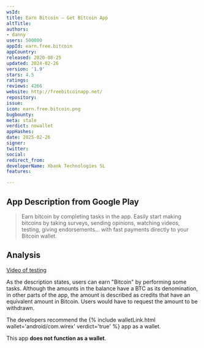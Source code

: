 ```yaml
---
wsId: 
title: Earn Bitcoin – Get Bitcoin App
altTitle: 
authors:
- danny
users: 500000
appId: earn.free.bitcoin
appCountry: 
released: 2020-08-25
updated: 2024-02-26
version: '1.9'
stars: 4.5
ratings: 
reviews: 4266
website: http://freebitcoinapp.net/
repository: 
issue: 
icon: earn.free.bitcoin.png
bugbounty: 
meta: stale
verdict: nowallet
appHashes: 
date: 2025-02-26
signer: 
twitter: 
social: 
redirect_from: 
developerName: Xbank Technologies SL
features: 

---
```


## App Description from Google Play

> Earn bitcoin by completing tasks in the app. Easily start making bitcoins by taking surveys, sending opinions, watching videos, testing, giving endorsements… with fast payments directly to your Bitcoin wallet.

## Analysis 

[Video of testing](https://x.com/BitcoinWalletz/status/1831993922593456177)

As the description states, users can earn "Bitcoin" by performing some tasks. Although the amounts in the balance have a BTC as its denomination, in other parts of the app, the amount is described as credits that have an equivalent amount in Bitcoin. Users would have to request the amount to be withdrawn. 

The developers recommend the {% include walletLink.html wallet='android/com.wirex' verdict='true' %} app as a wallet.

This app **does not function as a wallet**.
